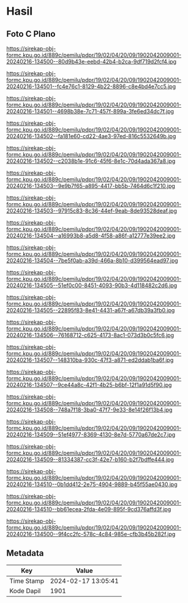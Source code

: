 # Hasil

## Foto C Plano

https://sirekap-obj-formc.kpu.go.id/889c/pemilu/pdpr/19/02/04/20/09/1902042009001-20240216-134500--80d9b43e-eebd-42b4-b2ca-9df719d2fcf4.jpg

https://sirekap-obj-formc.kpu.go.id/889c/pemilu/pdpr/19/02/04/20/09/1902042009001-20240216-134501--fc4e76c1-8129-4b22-8896-c8e4bd4e7cc5.jpg

https://sirekap-obj-formc.kpu.go.id/889c/pemilu/pdpr/19/02/04/20/09/1902042009001-20240216-134501--4698b38e-7c71-457f-899a-3fe6ed34dc7f.jpg

https://sirekap-obj-formc.kpu.go.id/889c/pemilu/pdpr/19/02/04/20/09/1902042009001-20240216-134502--fa181e60-cd22-4ae3-97ed-816c5532649b.jpg

https://sirekap-obj-formc.kpu.go.id/889c/pemilu/pdpr/19/02/04/20/09/1902042009001-20240216-134502--c2038b1e-91c6-45f6-8e1c-70d4ada367a8.jpg

https://sirekap-obj-formc.kpu.go.id/889c/pemilu/pdpr/19/02/04/20/09/1902042009001-20240216-134503--9e9b7f65-a895-4417-bb5b-7464d6c1f210.jpg

https://sirekap-obj-formc.kpu.go.id/889c/pemilu/pdpr/19/02/04/20/09/1902042009001-20240216-134503--97915c83-8c36-44ef-9eab-8de93528deaf.jpg

https://sirekap-obj-formc.kpu.go.id/889c/pemilu/pdpr/19/02/04/20/09/1902042009001-20240216-134504--a16993b8-a5d8-4f58-a86f-a12777e39ee2.jpg

https://sirekap-obj-formc.kpu.go.id/889c/pemilu/pdpr/19/02/04/20/09/1902042009001-20240216-134504--7be5f0ab-a39d-466a-8b10-d399564ead97.jpg

https://sirekap-obj-formc.kpu.go.id/889c/pemilu/pdpr/19/02/04/20/09/1902042009001-20240216-134505--51ef0c00-8451-4093-90b3-4d118482c2d6.jpg

https://sirekap-obj-formc.kpu.go.id/889c/pemilu/pdpr/19/02/04/20/09/1902042009001-20240216-134505--22895f83-8e41-4431-a67f-a67db39a3fb0.jpg

https://sirekap-obj-formc.kpu.go.id/889c/pemilu/pdpr/19/02/04/20/09/1902042009001-20240216-134506--76168712-c625-4173-8ac1-073d3b0c5fc6.jpg

https://sirekap-obj-formc.kpu.go.id/889c/pemilu/pdpr/19/02/04/20/09/1902042009001-20240216-134507--148310ba-930c-47f3-a871-ed2ddab1ba6f.jpg

https://sirekap-obj-formc.kpu.go.id/889c/pemilu/pdpr/19/02/04/20/09/1902042009001-20240216-134507--9ce44a8c-42f1-4b25-b6bf-12f1a91d5f90.jpg

https://sirekap-obj-formc.kpu.go.id/889c/pemilu/pdpr/19/02/04/20/09/1902042009001-20240216-134508--748a7f18-3ba0-47f7-9e33-8e14f26f13b4.jpg

https://sirekap-obj-formc.kpu.go.id/889c/pemilu/pdpr/19/02/04/20/09/1902042009001-20240216-134509--51ef4977-8369-4130-8e7d-5770a67de2c7.jpg

https://sirekap-obj-formc.kpu.go.id/889c/pemilu/pdpr/19/02/04/20/09/1902042009001-20240216-134509--81334387-cc3f-42e7-b160-b2f7bdffe444.jpg

https://sirekap-obj-formc.kpu.go.id/889c/pemilu/pdpr/19/02/04/20/09/1902042009001-20240216-134510--0b1dd412-2e75-4904-9889-b45f55ae0430.jpg

https://sirekap-obj-formc.kpu.go.id/889c/pemilu/pdpr/19/02/04/20/09/1902042009001-20240216-134510--bb61ecea-2fda-4e09-895f-9cd376affd3f.jpg

https://sirekap-obj-formc.kpu.go.id/889c/pemilu/pdpr/19/02/04/20/09/1902042009001-20240216-134500--9f4cc2fc-578c-4c84-985e-cfb3b45b282f.jpg


## Metadata

| Key        | Value               |
| ---------- | ------------------- |
| Time Stamp | 2024-02-17 13:05:41 |
| Kode Dapil | 1901                |



